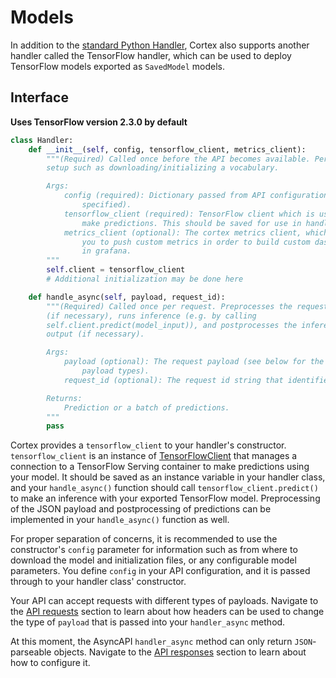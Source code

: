 # Models

In addition to the [standard Python Handler](handler.md), Cortex also supports another handler called the TensorFlow handler, which can be used to deploy TensorFlow models exported as `SavedModel` models.

## Interface

**Uses TensorFlow version 2.3.0 by default**

```python
class Handler:
    def __init__(self, config, tensorflow_client, metrics_client):
        """(Required) Called once before the API becomes available. Performs
        setup such as downloading/initializing a vocabulary.

        Args:
            config (required): Dictionary passed from API configuration (if
                specified).
            tensorflow_client (required): TensorFlow client which is used to
                make predictions. This should be saved for use in handle_async().
            metrics_client (optional): The cortex metrics client, which allows
                you to push custom metrics in order to build custom dashboards
                in grafana.
        """
        self.client = tensorflow_client
        # Additional initialization may be done here

    def handle_async(self, payload, request_id):
        """(Required) Called once per request. Preprocesses the request payload
        (if necessary), runs inference (e.g. by calling
        self.client.predict(model_input)), and postprocesses the inference
        output (if necessary).

        Args:
            payload (optional): The request payload (see below for the possible
                payload types).
            request_id (optional): The request id string that identifies a workload

        Returns:
            Prediction or a batch of predictions.
        """
        pass
```

<!-- CORTEX_VERSION_MINOR -->

Cortex provides a `tensorflow_client` to your handler's constructor. `tensorflow_client` is an instance
of [TensorFlowClient](https://github.com/cortexlabs/cortex/tree/master/pkg/cortex/serve/cortex_internal/lib/client/tensorflow.py)
that manages a connection to a TensorFlow Serving container to make predictions using your model. It should be saved as
an instance variable in your handler class, and your `handle_async()` function should call `tensorflow_client.predict()` to make
an inference with your exported TensorFlow model. Preprocessing of the JSON payload and postprocessing of predictions
can be implemented in your `handle_async()` function as well.

For proper separation of concerns, it is recommended to use the constructor's `config` parameter for information such as
from where to download the model and initialization files, or any configurable model parameters. You define `config` in
your API configuration, and it is passed through to your handler class' constructor.

Your API can accept requests with different types of payloads. Navigate to the [API requests](#api-requests) section to
learn about how headers can be used to change the type of `payload` that is passed into your `handler_async` method.

At this moment, the AsyncAPI `handler_async` method can only return `JSON`-parseable objects. Navigate to
the [API responses](#api-responses) section to learn about how to configure it.
